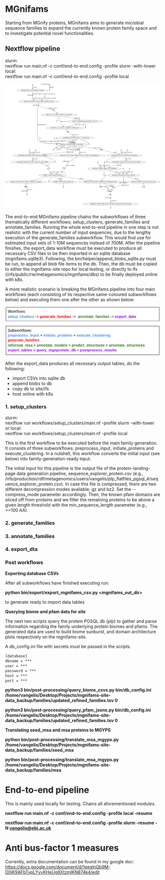 # MGnifams

Starting from MGnify proteins, MGnifams aims to generate microbial sequence families to expand the currently known protein family space and to investigate potential novel functionalities.

## Nextflow pipeline

slurm:  
nextflow run main.nf -c conf/end-to-end.config -profile slurm -with-tower  
local:  
nextflow run main.nf -c conf/end-to-end.config -profile local

![alt text](images/end-to-end.jpg)

The end-to-end MGnifams pipeline chains the subworkflows of three thematically different workflows; setup_clusters, generate_families and annotate_families. Running the whole end-to-end pipeline in one step is not realistic with the current number of input sequences, due to the lengthy execution of the generate_families subworkflow. This would find use for estimated input sets of 1-10M sequences instead of 700M. After the pipeline finishes, the export_data workflow must be executed to produce all necessary CSV files to be then imported in an sqlite database (mgnifams.sqlite3). Following, the bin/helper/append_blobs_sqlite.py must be run, to append all blob file items to the db. Then, the db must be copied to either the mgnifams-site repo for local testing, or directly to ifs (/nfs/public/rw/metagenomics/mgnifams/dbs) to be finally deployed online with k8s.

A more realistic scenario is breaking the MGnifams pipeline into four main workflows (each consisting of its respective same-coloured subworkflows below) and executing them one after the other as shown below:

![alt text](images/workflows.png)

After the export_data produces all necessary output tables, do the following:  
* import CSVs into sqlite db  
* append blobs to db  
* copy db to site/ifs  
* host online with k8s  

### 1. setup_clusters
slurm:  
nextflow run workflows/setup_clusters/main.nf -profile slurm -with-tower  
or local:  
nextflow run workflows/setup_clusters/main.nf -profile local  

This is the first workflow to be executed before the main family generation. It consists of three subworkflows; preprocess_input, initiate_proteins and execute_clustering. In a nutshell, this workflow converts the initial input (see below) into family-generation-ready input.

The initial input for this pipeline is the output file of the protein-landing-page data generation pipeline, sequence_explorer_protein.csv (e.g., /nfs/production/rdf/metagenomics/users/vangelis/plp_flatfiles_pgsql_4/sequence_explorer_protein.csv). In case this file is compressed, there are two different decompression modes available; gz and bz2. Set the --compress_mode parameter accordingly. Then, the known pfam domains are sliced off from proteins and we filter the remaining proteins to be above a given length threshold with the min_sequence_length parameter (e.g., >=100 AA). 


### 2. generate_families

### 3. annotate_families

### 4. export_dta

### Post workflows

**Exporting database CSVs**

After all subworkflows have finished executing run:

**python bin/export/export_mgnifams_csv.py <mgnifams_out_dir>**

to generate ready to import data tables

**Querying biome and pfam data for site**

The next two scripts query the protein PGSQL db (plp) to gather and parse information regarding the family underlying protein biomes and pfams.
The generated data are used to build biome sunburst, and domain architecture plots respectively on the mgnifams-site.

A db_config.ini file with secrets must be passed in the scripts.

```
[database]
dbname = ***
user = ***
password = ***
host = ***
port = ***
```

**python3 bin/post-processing/query_biome_csvs.py bin/db_config.ini /home/vangelis/Desktop/Projects/mgnifams-site-data_backup/families/updated_refined_families.tsv 0**

**python3 bin/post-processing/query_pfam_jsons.py bin/db_config.ini /home/vangelis/Desktop/Projects/mgnifams-site-data_backup/families/updated_refined_families.tsv 0**

**Translating seed_msa and msa proteins to MGYPS**

**python bin/post-processing/translate_msa_mgyps.py /home/vangelis/Desktop/Projects/mgnifams-site-data_backup/families/seed_msa**

**python bin/post-processing/translate_msa_mgyps.py /home/vangelis/Desktop/Projects/mgnifams-site-data_backup/families/msa**

# End-to-end pipeline

This is mainly used locally for testing. Chains all aforementioned modules.

**nextflow run main.nf -c conf/end-to-end.config -profile local -resume**

**nextflow run main.nf -c conf/end-to-end.config -profile slurm -resume -N vangelis@ebi.ac.uk**

# Anti bus-factor 1 measures
Currently, extra documentation can be found in my google doc: https://docs.google.com/document/d/1eeglnQb9M-D0iK9AFbTypLYvvKHeUg6XtzmlKN874k4/edit
